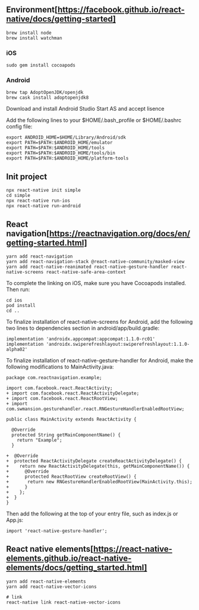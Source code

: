 ## Environment[https://facebook.github.io/react-native/docs/getting-started]
```
brew install node
brew install watchman
```
### iOS
```
sudo gem install cocoapods
```
### Android
```
brew tap AdoptOpenJDK/openjdk
brew cask install adoptopenjdk8
```
Download and install Android Studio
Start AS and accept lisence

Add the following lines to your $HOME/.bash_profile or $HOME/.bashrc config file:
```
export ANDROID_HOME=$HOME/Library/Android/sdk
export PATH=$PATH:$ANDROID_HOME/emulator
export PATH=$PATH:$ANDROID_HOME/tools
export PATH=$PATH:$ANDROID_HOME/tools/bin
export PATH=$PATH:$ANDROID_HOME/platform-tools
```

## Init project
```
npx react-native init simple
cd simple
npx react-native run-ios
npx react-native run-android
```
## React navigation[https://reactnavigation.org/docs/en/getting-started.html]
```
yarn add react-navigation
yarn add react-navigation-stack @react-native-community/masked-view
yarn add react-native-reanimated react-native-gesture-handler react-native-screens react-native-safe-area-context
```
To complete the linking on iOS, make sure you have Cocoapods installed. Then run:
```
cd ios
pod install
cd ..
```
To finalize installation of react-native-screens for Android, add the following two lines to dependencies section in android/app/build.gradle:
```
implementation 'androidx.appcompat:appcompat:1.1.0-rc01'
implementation 'androidx.swiperefreshlayout:swiperefreshlayout:1.1.0-alpha02'
```
To finalize installation of react-native-gesture-handler for Android, make the following modifications to MainActivity.java:
```
package com.reactnavigation.example;

import com.facebook.react.ReactActivity;
+ import com.facebook.react.ReactActivityDelegate;
+ import com.facebook.react.ReactRootView;
+ import com.swmansion.gesturehandler.react.RNGestureHandlerEnabledRootView;

public class MainActivity extends ReactActivity {

  @Override
  protected String getMainComponentName() {
    return "Example";
  }

+  @Override
+  protected ReactActivityDelegate createReactActivityDelegate() {
+    return new ReactActivityDelegate(this, getMainComponentName()) {
+      @Override
+      protected ReactRootView createRootView() {
+       return new RNGestureHandlerEnabledRootView(MainActivity.this);
+      }
+    };
+  }
}
```
Then add the following at the top of your entry file, such as index.js or App.js:
```
import 'react-native-gesture-handler';
```
## React native elements[https://react-native-elements.github.io/react-native-elements/docs/getting_started.html]
```
yarn add react-native-elements
yarn add react-native-vector-icons

# link
react-native link react-native-vector-icons
```